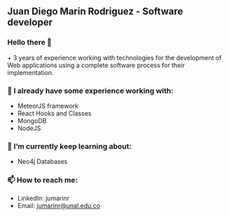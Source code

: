 ## Juan Diego Marin Rodriguez - Software developer

### Hello there 👋

<p>+ 3 years of experience working with technologies for the development of Web applications using a complete software process for their implementation.</p>

### 🌳 I already have some experience working with:
- MeteorJS framework
- React Hooks and Classes
- MongoDB
- NodeJS

### 🌱 I’m currently keep learning about:
- Neo4j Databases

### 📫 How to reach me:
- LinkedIn: jumarinr
- Email: jumarinr@unal.edu.co
